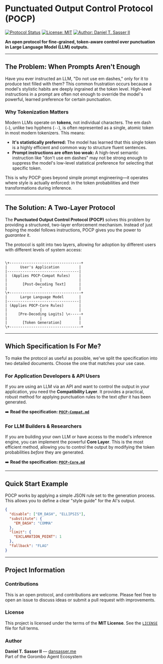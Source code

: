 
# Punctuated Output Control Protocol (POCP)

[![Protocol Status](https://img.shields.io/badge/Status-Release_Candidate_v1.1-green.svg)](./)
[![License: MIT](https://img.shields.io/badge/License-MIT-yellow.svg)](./LICENSE)
[![Author: Daniel T. Sasser II](https://img.shields.io/badge/Author-Daniel_T._Sasser_II-orange.svg)](https://dansasser.me)

**An open protocol for fine-grained, token-aware control over punctuation in Large Language Model (LLM) outputs.**

---

## The Problem: When Prompts Aren't Enough

Have you ever instructed an LLM, "Do not use em dashes," only for it to produce text filled with them? This common frustration occurs because a model's stylistic habits are deeply ingrained at the token level. High-level instructions in a prompt are often not enough to override the model's powerful, learned preference for certain punctuation.

### Why Tokenization Matters

Modern LLMs operate on **tokens**, not individual characters. The em dash (`—`), unlike two hyphens (`--`), is often represented as a single, atomic token in most modern tokenizers. This means:

* **It's statistically preferred:** The model has learned that this single token is a highly efficient and common way to structure fluent sentences.
* **Prompt instructions are often too weak:** A high-level semantic instruction like "don't use em dashes" may not be strong enough to suppress the model's low-level statistical preference for selecting that specific token.

This is why POCP goes beyond simple prompt engineering—it operates where style is actually enforced: in the token probabilities and their transformations during inference.

---

## The Solution: A Two-Layer Protocol

The **Punctuated Output Control Protocol (POCP)** solves this problem by providing a structured, two-layer enforcement mechanism. Instead of just hoping the model follows instructions, POCP gives you the power to *guarantee* it.

The protocol is split into two layers, allowing for adoption by different users with different levels of system access:

```

\+---------------------------------+
|      User's Application         |
|---------------------------------|
|  (Applies POCP-Compat Rules)    |
|               |                 |
|       [Post-Decoding Text]      |
|               ^                 |
\+---------------------------------+
|      Large Language Model       |
|---------------------------------|
| (Applies POCP-Core Rules)       |
|               |                 |
|     [Pre-Decoding Logits] \<-----+
|               |                 |
|       [Token Generation]        |
\+---------------------------------+

````

---

## Which Specification Is For Me?

To make the protocol as useful as possible, we've split the specification into two detailed documents. Choose the one that matches your use case.

### For Application Developers & API Users
If you are using an LLM via an API and want to control the output in your application, you need the **Compatibility Layer**. It provides a practical, robust method for applying punctuation rules to the text *after* it has been generated.

➡️ **Read the specification: [`POCP-Compat.md`](./POCP-Compat.md)**

### For LLM Builders & Researchers
If you are building your own LLM or have access to the model's inference engine, you can implement the powerful **Core Layer**. This is the most efficient method, allowing you to control the output by modifying the token probabilities *before* they are generated.

➡️ **Read the specification: [`POCP-Core.md`](./POCP-Core.md)**

---

## Quick Start Example

POCP works by applying a simple JSON rule set to the generation process. This allows you to define a clear "style guide" for the AI's output.

```json
{
  "disable": ["EM_DASH", "ELLIPSIS"],
  "substitute": {
    "EM_DASH": "COMMA"
  },
  "limit": {
    "EXCLAMATION_POINT": 1
  },
  "fallback": "FLAG"
}
````

-----

## Project Information

### Contributions

This is an open protocol, and contributions are welcome. Please feel free to open an issue to discuss ideas or submit a pull request with improvements.

### License

This project is licensed under the terms of the **MIT License**. See the [`LICENSE`](../../LICENSE) file for full terms.

### Author

**Daniel T. Sasser II** — [dansasser.me](https://dansasser.me)  
Part of the Gorombo Agent Ecosystem
